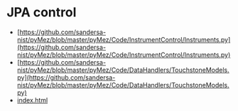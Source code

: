 # JPA control 

 - [https://github.com/sandersa-nist/pyMez/blob/master/pyMez/Code/InstrumentControl/Instruments.py](https://github.com/sandersa-nist/pyMez/blob/master/pyMez/Code/InstrumentControl/Instruments.py)
 - [https://github.com/sandersa-nist/pyMez/blob/master/pyMez/Code/DataHandlers/TouchstoneModels.py](https://github.com/sandersa-nist/pyMez/blob/master/pyMez/Code/DataHandlers/TouchstoneModels.py)
 - [index.html](index.html)
 
 
